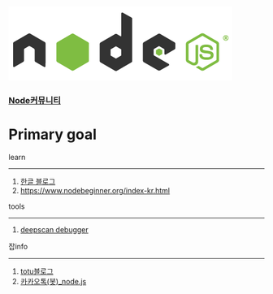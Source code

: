 ![screensh](./img/ndoe.PNG)  
### [Node커뮤니티](https://nodejs.github.io/nodejs-ko/articles/2017/11/07/release-v8.9.1/)  

# Primary goal  

learn
- - -
1. [한글 블로그](http://blog.naver.com/agilesoft/220981582724)  
2. https://www.nodebeginner.org/index-kr.html  

tools
- - -
1. [deepscan debugger](https://deepscan.io/home/)  

잡info
- - - 
1. [totu블로그](http://totuworld.github.io/)  
1. [카카오톡(봇)_node.js](https://cheese10yun.github.io/kakao-bot-node/)  
